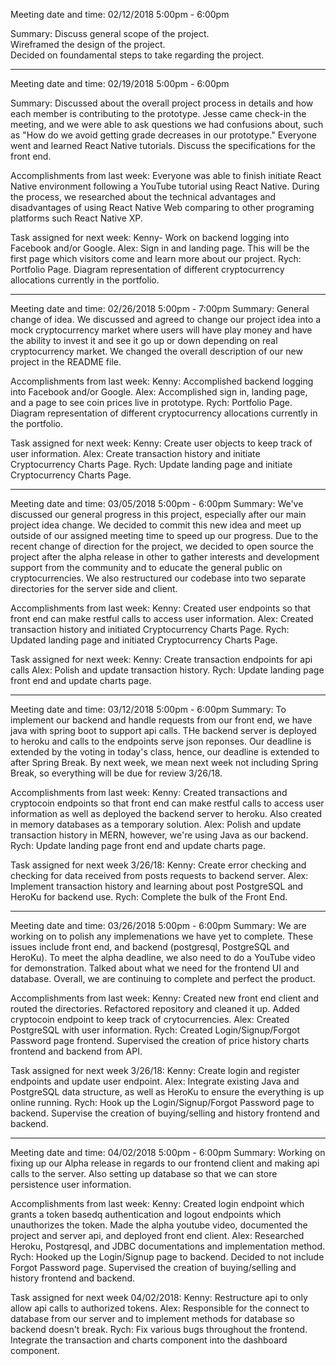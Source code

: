 
Meeting date and time: 02/12/2018 5:00pm - 6:00pm

Summary: Discuss general scope of the project.   
Wireframed the design of the project.   
Decided on foundamental steps to take regarding the project.  
     
_____________________________________________________________________________    
    
Meeting date and time: 02/19/2018 5:00pm - 6:00pm

Summary: Discussed about the overall project process in details and how each member is contributing to the prototype. Jesse came check-in the meeting, and we were able to ask questions we had confusions about, such as "How do we avoid getting grade decreases in our prototype." Everyone went and learned React Native tutorials. Discuss the specifications for the front end. 

Accomplishments from last week: Everyone was able to finish initiate React Native environment following a YouTube tutorial using React Native. During the process, we researched about the technical advantages and disadvantages of using React Native Web comparing to other programing platforms such React Native XP.

Task assigned for next week: 
Kenny- Work on backend logging into Facebook and/or Google.
Alex: Sign in and landing page. This will be the first page which visitors come and learn more about our project.
Rych: Portfolio Page. Diagram representation of different cryptocurrency allocations currently in the portfolio.

_____________________________________________________________________________    
    
Meeting date and time: 02/26/2018 5:00pm - 7:00pm
Summary: General change of idea. We discussed and agreed to change our project idea into a mock cryptocurrency market where users will have play money and have the ability to invest it and see it go up or down depending on real cryptocurrency market. We changed the overall description of our new project in the README file.

Accomplishments from last week: 
Kenny: Accomplished backend logging into Facebook and/or Google.
Alex: Accomplished sign in, landing page, and a page to see coin prices live in prototype.
Rych: Portfolio Page. Diagram representation of different cryptocurrency allocations currently in the portfolio.

Task assigned for next week: 
Kenny: Create user objects to keep track of user information.
Alex: Create transaction history and initiate Cryptocurrency Charts Page.
Rych: Update landing page and initiate Cryptocurrency Charts Page.

_____________________________________________________________________________    
    
Meeting date and time: 03/05/2018 5:00pm - 6:00pm
Summary: We've discussed our general progress in this project, especially after our main project idea change. We decided to commit this new idea and meet up outside of our assigned meeting time to speed up our progress. Due to the recent change of direction for the project, we decided to open source the project after the alpha release in other to gather interests and development support from the community and to educate the general public on cryptocurrencies. We also restructured our codebase into two separate directories for the server side and client.

Accomplishments from last week: 
Kenny: Created user endpoints so that front end can make restful calls to access user information.
Alex: Created transaction history and initiated Cryptocurrency Charts Page.
Rych: Updated landing page and initiated Cryptocurrency Charts Page.

Task assigned for next week: 
Kenny: Create transaction endpoints for api calls
Alex: Polish and update transaction history.
Rych: Update landing page front end and update charts page.


_____________________________________________________________________________    
    
Meeting date and time: 03/12/2018 5:00pm - 6:00pm
Summary: To implement our backend and handle requests from our front end, we have java with spring boot to support api calls. THe backend server is deployed to heroku and calls to the endpoints serve json reponses. Our deadline is extended by the voting in today's class, hence, our deadline is extended to after Spring Break. By next week, we mean next week not including Spring Break, so everything will be due for review 3/26/18.

Accomplishments from last week: 
Kenny: Created transactions and cryptocoin endpoints so that front end can make restful calls to access user information as well as deployed the backend server to heroku. Also created in memory databases as a temporary solution.
Alex: Polish and update transaction history in MERN, however, we're using Java as our backend.
Rych: Update landing page front end and update charts page.

Task assigned for next week 3/26/18: 
Kenny: Create error checking and checking for data received from posts requests to backend server.
Alex: Implement transaction history and learning about post PostgreSQL and HeroKu for backend use.
Rych: Complete the bulk of the Front End.

_____________________________________________________________________________    
    
Meeting date and time: 03/26/2018 5:00pm - 6:00pm
Summary: We are working on to polish any implemenations we have yet to complete. These issues include front end, and backend (postgresql, PostgreSQL and HeroKu). To meet the alpha deadline, we also need to do a YouTube video for demonstration. Talked about what we need for the frontend UI and database. Overall, we are continuing to complete and perfect the product.

Accomplishments from last week: 
Kenny: Created new front end client and routed the directories. Refactored repository and cleaned it up. Added cryptocoin endpoint to keep track of crytocurrencies. 
Alex: Created PostgreSQL with user information.
Rych: Created Login/Signup/Forgot Password page frontend. Supervised the creation of price history charts frontend and backend from API.

Task assigned for next week 3/26/18: 
Kenny: Create login and register endpoints and update user endpoint.
Alex: Integrate existing Java and PostgreSQL data structure, as well as HeroKu to ensure the everything is up online running.
Rych: Hook up the Login/Signup/Forgot Password page to backend. Supervise the creation of buying/selling and history frontend and backend.

_____________________________________________________________________________    

Meeting date and time: 04/02/2018 5:00pm - 6:00pm
Summary: Working on fixing up our Alpha release in regards to our frontend client and making api calls to the server. Also setting up database so that we can store persistence user information.

Accomplishments from last week: 
Kenny: Created login endpoint which grants a token basedq authentication and logout endpoints which unauthorizes the token. Made the alpha youtube video, documented the project and server api, and deployed front end client.
Alex: Researched Heroku, Postqresql, and JDBC documentations and implementation method.
Rych: Hooked up the Login/Signup page to backend. Decided to not include Forgot Password page. Supervised the creation of buying/selling and history frontend and backend.

Task assigned for next week 04/02/2018: 
Kenny: Restructure api to only allow api calls to authorized tokens.
Alex: Responsible for the connect to database from our server and to implement methods for database so backend doesn't break.
Rych: Fix various bugs throughout the frontend. Integrate the transaction and charts component into the dashboard component.

